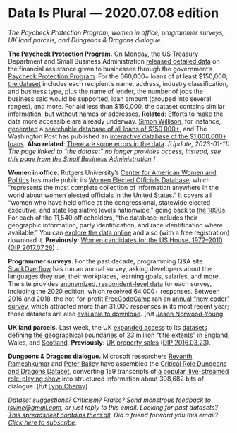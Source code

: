 Data Is Plural — 2020.07.08 edition
===================================

*The Paycheck Protection Program, women in office, programmer surveys, UK land parcels, and Dungeons & Dragons dialogue.*


__The Paycheck Protection Program.__ On Monday, the US Treasury Department and Small Business Administration [released detailed data](https://home.treasury.gov/news/press-releases/sm1052) on the financial assistance given to businesses through the government’s [Paycheck Protection Program](https://en.wikipedia.org/wiki/Paycheck_Protection_Program). For the 660,000+ loans of at least $150,000, [the dataset](https://home.treasury.gov/policy-issues/cares-act/assistance-for-small-businesses/sba-paycheck-protection-program-loan-level-data) includes each recipient’s name, address, industry classification, and business type, plus the name of lender, the number of jobs the business said would be supported, loan amount (grouped into several ranges), and more. For aid less than $150,000, the dataset contains similar information, but without names or addresses. __Related__: Efforts to make the data more accessible are already underway. [Simon Willison](https://simonwillison.net), for instance, [generated](https://twitter.com/simonw/status/1280283053726691329) a [searchable database of all loans of $150,000+](https://sba-loans-covid-19.datasettes.com/loans_150k_plus/foia_150k_plus), and The Washington Post has published an [interactive database of the $1,000,000+ loans](https://www.washingtonpost.com/graphics/2020/business/sba-ppp-data/). __Also related__: [There are some errors in the data](https://www.cnbc.com/2020/07/06/ppp-small-business-coroniavirus-loan-database-contains-errors.html). *[Update, 2023-01-11: The page linked to “the dataset” no longer provides access; instead, see [this page from the Small Business Administration](https://www.sba.gov/funding-programs/loans/covid-19-relief-options/paycheck-protection-program/ppp-data).]*


__Women in office.__ Rutgers University’s [Center for American Women and Politics](https://cawp.rutgers.edu) has made public its [Women Elected Officials Database](https://cawpdata.rutgers.edu), which “represents the most complete collection of information anywhere in the world about women elected officials in the United States.” It covers all “women who have held office at the congressional, statewide elected executive, and state legislative levels nationwide,” going back to [the 1890s](https://en.wikipedia.org/wiki/Laura_J._Eisenhuth). For each of the 11,540 officeholders, “the database includes their geographic information, party identification, and race identification where available.” You can [explore the data online](https://cawpdata.rutgers.edu/women-elected-officials) and also (with a free registration) download it. __Previously__: [Women candidates for the US House, 1972–2010](https://dataverse.harvard.edu/dataset.xhtml?persistentId=doi:10.7910/DVN/CFPBRI) ([DIP 2017.07.26](https://www.data-is-plural.com/archive/2017-07-26-edition)) .


__Programmer surveys.__ For the past decade, programming Q&A site [StackOverflow](https://stackoverflow.com) has run an annual survey, asking developers about the languages they use, their workplaces, learning goals, salaries, and more. The site provides [anonymized, respondent-level data](https://insights.stackoverflow.com/survey/) for each survey, including the 2020 edition, which received 64,000+ responses. Between 2016 and 2018, the not-for-profit [FreeCodeCamp](https://www.freecodecamp.org) ran an [annual “new coder” survey](https://www.freecodecamp.org/news/the-2018-new-coder-survey-31-000-people-told-us-how-theyre-learning-to-code-and-getting-dev-jobs-e10feb9ed419/), which attracted more than 31,000 responses in its most recent year; those datasets are also [available to download](https://github.com/freeCodeCamp?q=new-coder-survey). [h/t [Jason Norwood-Young](https://nakeddata.org/2020/06/12/the-most-loved-and-dreaded-computing-languages/)


__UK land parcels.__ Last week, the UK [expanded access](https://www.gov.uk/government/news/inspire-data-to-be-shared-under-open-terms) to its [datasets defining the geographical boundaries](https://use-land-property-data.service.gov.uk/datasets/inspire) of 23 million “title extents” in England, Wales, and [Scotland](https://ros.locationcentre.co.uk/inspire/). __Previously__: [UK property sales](https://www.gov.uk/government/collections/price-paid-data) ([DIP 2016.03.23](https://www.data-is-plural.com/archive/2016-03-23-edition)).


__Dungeons & Dragons dialogue.__ Microsoft researchers [Revanth Rameshkumar](https://twitter.com/rev_rameshkumar) and [Peter Bailey](https://twitter.com/peter_r_bailey) have assembled the [Critical Role Dungeons and Dragons Dataset](https://github.com/RevanthRameshkumar/CRD3), converting 159 transcripts of [a popular, live-streamed role-playing show](https://critrole.com) into structured information about 398,682 bits of dialogue. [h/t [Lynn Cherny](https://pinboard.in/u:arnicas/)]


*Dataset suggestions? Criticism? Praise? Send monstrous feedback to jsvine@gmail.com, or just reply to this email. Looking for past datasets? [This spreadsheet contains them all](https://docs.google.com/spreadsheets/d/1wZhPLMCHKJvwOkP4juclhjFgqIY8fQFMemwKL2c64vk). Did a friend forward you this email? [Click here to subscribe](https://tinyletter.com/data-is-plural).*
